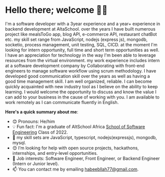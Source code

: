 # Hello there; welcome 👋🏾

I'm a software developer with a 3year experience and a year+ experience in backend development at AltaSchool. over the years I have built numerous project like mealsToGo app, blog API, e-commerce API, restaurant chatBot etc. my skill set range from JavaScript, nodejs (express js), mongodb, socketio, process management, unit testing, SQL, CICD. at the moment I'm looking for intern opportunity, full time and short term opportunities as well. I have an appreciation for technology in the way I'm been able to leverage  resources from the virtual environment. my work experience includes intern at a software development company by Collaborating with front-end engineers to
manage software workflow using scrum
methodology. I have developed good communication skill over the years as well as having a good time management skill. I am well organized, reliable. I can become quickly acquainted with new industry tool as I believe on the ability to keep learning. I would welcome the opportunity to discuss and know the value I can add to your business in the cause of working with you. I am available to work remotely as I can communicate fluently in English.

**Here's a quick summary about me**:

- 😊 Pronouns: He/him
- 💡 Fun fact: I'm a graduate of AltSchool Africa [School of Software Engineering](https://altschoolafrica.com/schools/engineering) Class of 2022.
- 🌱 my skill sets are JavaScript, typescript, nodejs(expressjs), mongodb, mysql.
- 😊 I’m looking for help with open source projects, hackathons, internships, and entry-level opportunities.
- 💼 Job interests: Software Engineer, Front Engineer, or Backend Engineer (Intern or Junior level).
- 📫 You can contact me by emailing habeebllah77@gmail.com.
